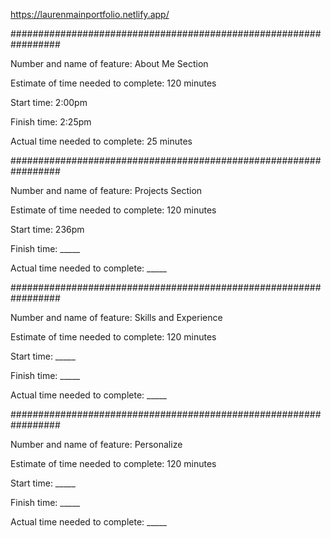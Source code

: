 https://laurenmainportfolio.netlify.app/

#################################################################

Number and name of feature: About Me Section

Estimate of time needed to complete: 120 minutes

Start time: 2:00pm 

Finish time: 2:25pm

Actual time needed to complete: 25 minutes

#################################################################

Number and name of feature: Projects Section

Estimate of time needed to complete: 120 minutes

Start time: 236pm 

Finish time: _____

Actual time needed to complete: _____

#################################################################

Number and name of feature: Skills and Experience

Estimate of time needed to complete: 120 minutes

Start time: _____

Finish time: _____

Actual time needed to complete: _____

#################################################################

Number and name of feature: Personalize

Estimate of time needed to complete: 120 minutes

Start time: _____

Finish time: _____

Actual time needed to complete: _____